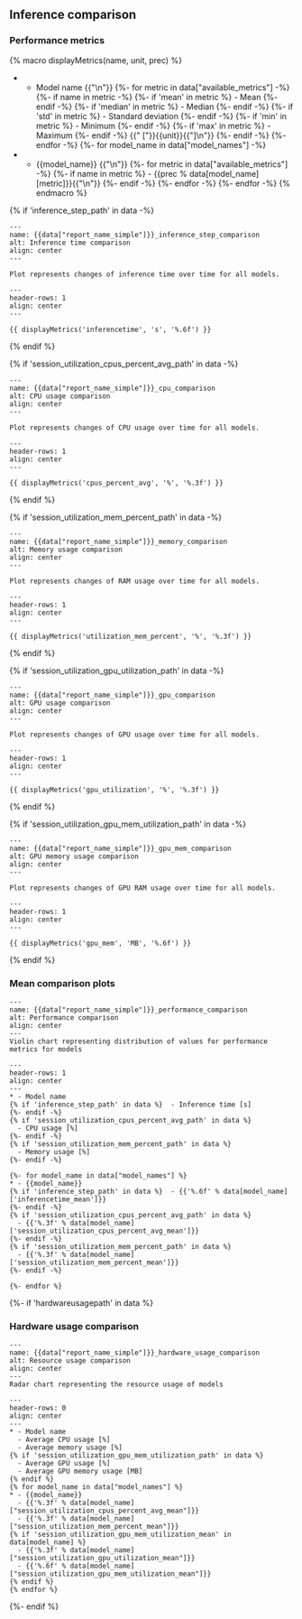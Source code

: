 ## Inference comparison

### Performance metrics

{% macro displayMetrics(name, unit, prec) %}
* - Model name {{"\n"}}
{%- for metric in data["available_metrics"] -%}
{%- if name in metric -%}
{%- if 'mean' in metric %}  - Mean  {%- endif -%}
{%- if 'median' in metric %}  - Median {%- endif -%}
{%- if 'std' in metric %}  - Standard deviation {%- endif -%}
{%- if 'min' in metric %}  - Minimum {%- endif -%}
{%- if 'max' in metric %}  - Maximum {%- endif -%}
{{" ["}}{{unit}}{{"]\n"}}
{%- endif -%}
{%- endfor -%}
{%- for model_name in data["model_names"] -%}
* - {{model_name}} {{"\n"}}
{%- for metric in data["available_metrics"] -%}
{%- if name in metric %}  - {{prec % data[model_name][metric]}}{{"\n"}} {%- endif -%}
{%- endfor -%}
{%- endfor -%}
{% endmacro %}

{% if 'inference_step_path' in data -%}
```{figure} {{data["inference_step_path"]}}
---
name: {{data["report_name_simple"]}}_inference_step_comparison
alt: Inference time comparison
align: center
---

Plot represents changes of inference time over time for all models.
```

```{list-table} Summary of inference time metrics for models
---
header-rows: 1
align: center
---

{{ displayMetrics('inferencetime', 's', '%.6f') }}

```
{% endif %}

{% if 'session_utilization_cpus_percent_avg_path' in data -%}
```{figure} {{data["session_utilization_cpus_percent_avg_path"]}}
---
name: {{data["report_name_simple"]}}_cpu_comparison
alt: CPU usage comparison
align: center
---

Plot represents changes of CPU usage over time for all models.
```

```{list-table} Summary of CPU usage metrics for models
---
header-rows: 1
align: center
---

{{ displayMetrics('cpus_percent_avg', '%', '%.3f') }}
```
{% endif %}

{% if 'session_utilization_mem_percent_path' in data -%}
```{figure} {{data["session_utilization_mem_percent_path"]}}
---
name: {{data["report_name_simple"]}}_memory_comparison
alt: Memory usage comparison
align: center
---

Plot represents changes of RAM usage over time for all models.
```
```{list-table} Summary of RAM usage metrics for models
---
header-rows: 1
align: center
---

{{ displayMetrics('utilization_mem_percent', '%', '%.3f') }}
```
{% endif %}

{% if 'session_utilization_gpu_utilization_path' in data -%}
```{figure} {{data["session_utilization_gpu_utilization_path"]}}
---
name: {{data["report_name_simple"]}}_gpu_comparison
alt: GPU usage comparison
align: center
---

Plot represents changes of GPU usage over time for all models.
```
```{list-table} Summary of GPU usage metrics for models
---
header-rows: 1
align: center
---

{{ displayMetrics('gpu_utilization', '%', '%.3f') }}
```
{% endif %}

{% if 'session_utilization_gpu_mem_utilization_path' in data -%}
```{figure} {{data["session_utilization_gpu_mem_utilization_path"]}}
---
name: {{data["report_name_simple"]}}_gpu_mem_comparison
alt: GPU memory usage comparison
align: center
---

Plot represents changes of GPU RAM usage over time for all models.
```
```{list-table} Summary of GPU RAM usage metrics for models
---
header-rows: 1
align: center
---

{{ displayMetrics('gpu_mem', 'MB', '%.6f') }}
```
{% endif %}

### Mean comparison plots

```{figure} {{data["meanperformancepath"]}}
---
name: {{data["report_name_simple"]}}_performance_comparison
alt: Performance comparison
align: center
---
Violin chart representing distribution of values for performance metrics for models
```

```{list-table} Performance metric for models
---
header-rows: 1
align: center
---
* - Model name
{% if 'inference_step_path' in data %}  - Inference time [s]
{%- endif -%}
{% if 'session_utilization_cpus_percent_avg_path' in data %}
  - CPU usage [%]
{%- endif -%}
{% if 'session_utilization_mem_percent_path' in data %}
  - Memory usage [%]
{%- endif -%}

{%- for model_name in data["model_names"] %}
* - {{model_name}}
{% if 'inference_step_path' in data %}  - {{'%.6f' % data[model_name]['inferencetime_mean']}}
{%- endif -%}
{% if 'session_utilization_cpus_percent_avg_path' in data %}
  - {{'%.3f' % data[model_name]['session_utilization_cpus_percent_avg_mean']}}
{%- endif -%}
{% if 'session_utilization_mem_percent_path' in data %}
  - {{'%.3f' % data[model_name]['session_utilization_mem_percent_mean']}}
{%- endif -%}

{%- endfor %}
```

{%- if 'hardwareusagepath' in data %}
### Hardware usage comparison

```{figure} {{data["hardwareusagepath"]}}
---
name: {{data["report_name_simple"]}}_hardware_usage_comparison
alt: Resource usage comparison
align: center
---
Radar chart representing the resource usage of models
```
```{list-table} Hardware usage statistics
---
header-rows: 0
align: center
---
* - Model name
  - Average CPU usage [%]
  - Average memory usage [%]
{% if 'session_utilization_gpu_mem_utilization_path' in data %}
  - Average GPU usage [%]
  - Average GPU memory usage [MB]
{% endif %}
{% for model_name in data["model_names"] %}
* - {{model_name}}
  - {{'%.3f' % data[model_name]["session_utilization_cpus_percent_avg_mean"]}}
  - {{'%.3f' % data[model_name]["session_utilization_mem_percent_mean"]}}
{% if 'session_utilization_gpu_mem_utilization_mean' in data[model_name] %}
  - {{'%.3f' % data[model_name]["session_utilization_gpu_utilization_mean"]}}
  - {{'%.6f' % data[model_name]["session_utilization_gpu_mem_utilization_mean"]}}
{% endif %}
{% endfor %}
```
{%- endif %}


